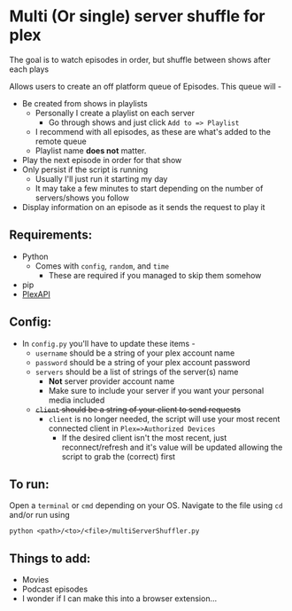 # Multi (Or single) server shuffle for plex
The goal is to watch episodes in order, but shuffle between shows after each plays

Allows users to create an off platform queue of Episodes. This queue will -

 - Be created from shows in playlists
 	- Personally I create a playlist on each server
 		- Go through shows and just click `Add to => Playlist`
 	- I recommend with all episodes, as these are what's added to the remote queue
 	- Playlist name **does not** matter.
 - Play the next episode in order for that show
 - Only persist if the script is running
 	- Usually I'll just run it starting my day
 	- It may take a few minutes to start depending on the number of servers/shows you follow
 - Display information on an episode as it sends the request to play it

## Requirements:
 - Python
 	- Comes with `config`, `random`, and `time`
 		- These are required if you managed to skip them somehow
 - pip
 - [PlexAPI](https://github.com/pkkid/python-plexapi)

## Config:
- In `config.py` you'll have to update these items -
	- `username` should be a string of your plex account name
	- `password` should be a string of your plex account password
	- `servers` should be a list of strings of the server(s) name
		- **Not** server provider account name
		- Make sure to include your server if you want your personal media included
	- ~~`client` should be a string of your client to send requests~~
        - `client` is no longer needed, the script will use your most recent connected client in `Plex=>Authorized Devices`
            - If the desired client isn't the most recent, just reconnect/refresh and it's value will be updated allowing the script to grab the (correct) first

## To run:
Open a `terminal` or `cmd` depending on your OS. Navigate to the file using `cd` and/or run using 

`python <path>/<to>/<file>/multiServerShuffler.py`

## Things to add:
 - Movies
 - Podcast episodes
 - I wonder if I can make this into a browser extension...
